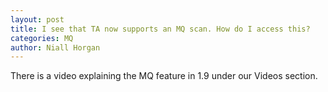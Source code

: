 ```yaml
---
layout: post
title: I see that TA now supports an MQ scan. How do I access this?
categories: MQ
author: Niall Horgan
---
```

There is a video explaining the MQ feature in 1.9 under our Videos section.

